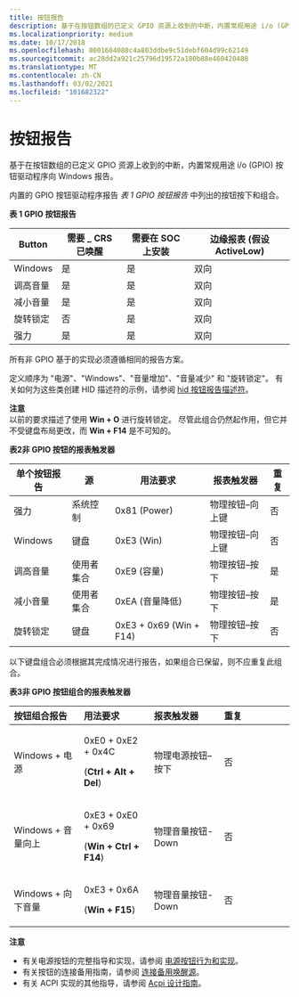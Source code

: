 ```yaml
---
title: 按钮报告
description: 基于在按钮数组的已定义 GPIO 资源上收到的中断，内置常规用途 i/o (GPIO) 按钮驱动程序向 Windows 报告。
ms.localizationpriority: medium
ms.date: 10/17/2018
ms.openlocfilehash: 0001604080c4a803ddbe9c51debf604d99c62149
ms.sourcegitcommit: ac28dd2a921c25796d19572a180b88e460420488
ms.translationtype: MT
ms.contentlocale: zh-CN
ms.lasthandoff: 03/02/2021
ms.locfileid: "101682322"
---
```

# <a name="button-reporting"></a>按钮报告


基于在按钮数组的已定义 GPIO 资源上收到的中断，内置常规用途 i/o (GPIO) 按钮驱动程序向 Windows 报告。

内置的 GPIO 按钮驱动程序报告 *表 1 GPIO 按钮报告* 中列出的按钮按下和组合。

**表 1 GPIO 按钮报告**

| Button        | 需要 \_ CRS 已唤醒 | 需要在 SOC 上安装 | 边缘报表 (假设 ActiveLow)  |
|---------------|-------------------------|----------------------|-------------------------------------|
| Windows       | 是                     | 是                  | 双向                                |
| 调高音量     | 是                     | 是                  | 双向                                |
| 减小音量   | 是                     | 是                  | 双向                                |
| 旋转锁定 | 否                      | 是                  | 双向                                |
| 强力         | 是                     | 是                  | 双向                                |

 

所有非 GPIO 基于的实现必须遵循相同的报告方案。

定义顺序为 "电源"、"Windows"、"音量增加"、"音量减少" 和 "旋转锁定"。 有关如何为这些类创建 HID 描述符的示例，请参阅 [hid 按钮报告描述符](../hid/acpi-button-device.md)。

**注意**  
以前的要求描述了使用 **Win + O** 进行旋转锁定。 尽管此组合仍然起作用，但它并不受键盘布局更改，而 **Win + F14** 是不可知的。

 

**表2非 GPIO 按钮的报表触发器**

| 单个按钮报告 | 源              | 用法要求      | 报表触发器         | 重复 |
|-----------------------------|---------------------|-------------------------|------------------------|----------|
| 强力                       | 系统控制      | 0x81 (Power)             | 物理按钮–向上键   | 否       |
| Windows                     | 键盘            | 0xE3 (Win)               | 物理按钮–向上键   | 否       |
| 调高音量                   | 使用者集合 | 0xE9 (容量)         | 物理按钮–按下 | 是      |
| 减小音量                 | 使用者集合 | 0xEA (音量降低)       | 物理按钮–按下 | 是      |
| 旋转锁定               | 键盘            | 0xE3 + 0x69 (Win + F14)  | 物理按钮–按下 | 否       |

 

以下键盘组合必须根据其完成情况进行报告，如果组合已保留，则不应重复此组合。

**表3非 GPIO 按钮组合的报表触发器**

<table>
<colgroup>
<col width="25%" />
<col width="25%" />
<col width="25%" />
<col width="25%" />
</colgroup>
<thead>
<tr class="header">
<th align="left">按钮组合报告</th>
<th align="left">用法要求</th>
<th align="left">报表触发器</th>
<th align="left">重复</th>
</tr>
</thead>
<tbody>
<tr class="odd">
<td align="left">Windows + 电源</td>
<td align="left"><p>0xE0 + 0xE2 + 0x4C</p>
<p> (<strong>Ctrl + Alt + Del</strong>) </p></td>
<td align="left">物理电源按钮–按下</td>
<td align="left">否</td>
</tr>
<tr class="even">
<td align="left">Windows + 音量向上</td>
<td align="left"><p>0xE3 + 0xE0 + 0x69</p>
<p> (<strong>Win + Ctrl + F14</strong>) </p></td>
<td align="left">物理音量按钮-Down</td>
<td align="left">否</td>
</tr>
<tr class="odd">
<td align="left">Windows + 向下音量</td>
<td align="left"><p>0xE3 + 0x6A</p>
<p> (<strong>Win + F15</strong>) </p></td>
<td align="left">物理音量按钮-Down</td>
<td align="left">否</td>
</tr>
</tbody>
</table>

 

**注意**  
-   有关电源按钮的完整指导和实现，请参阅 [电源按钮行为和实现](/collaborate/connect-redirect?DownloadID=47452)。
-   有关按钮的连接备用指南，请参阅 [连接备用唤醒源](/collaborate/connect-redirect?DownloadID=49891)。
-   有关 ACPI 实现的其他指导，请参阅 [Acpi 设计指南](/collaborate/connect-redirect?DownloadID=48755)。

 

